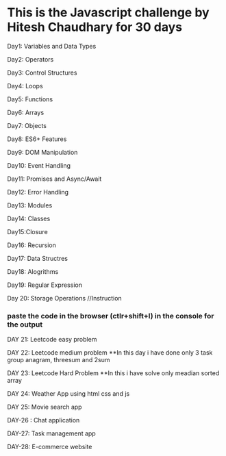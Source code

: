 <h1>This is the Javascript challenge by Hitesh Chaudhary for 30 days </h1>

Day1: Variables and Data Types  

Day2: Operators 

Day3: Control Structures

Day4: Loops

Day5: Functions

Day6: Arrays

Day7: Objects 

Day8: ES6+ Features

Day9: DOM Manipulation

Day10: Event Handling

Day11: Promises and Async/Await

Day12: Error Handling

Day13: Modules

Day14: Classes

Day15:Closure

Day16: Recursion

Day17: Data Structres

Day18: Alogrithms

Day19: Regular Expression 

Day 20: Storage Operations //Instruction
<h3> paste the code in the browser (ctlr+shift+I) in the console for the output </h3>

DAY 21: Leetcode easy problem

DAY 22: Leetcode medium problem
**In this day i have done only 3 task group anagram, threesum and 2sum

DAY 23: Leetcode Hard Problem 
**In this i have solve only meadian sorted array 

DAY 24: Weather App using html css and js

DAY 25: Movie search app

DAY-26 : Chat application

DAY-27: Task management app

DAY-28: E-commerce website